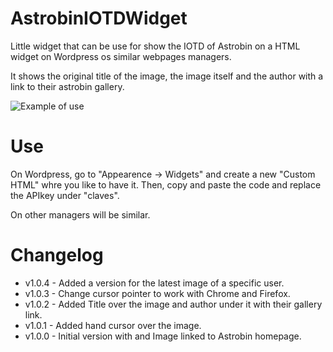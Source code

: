 # AstrobinIOTDWidget
Little widget that can be use for show the IOTD of Astrobin on a HTML widget on Wordpress os similar webpages managers.

It shows the original title of the image, the image itself and the author with a link to their astrobin gallery.

![Example of use](https://cdn.astrobin.com/thumbs/Lq52RTxaMni1_1824x0_onHUjG7o.jpg)

# Use
On Wordpress, go to "Appearence -> Widgets" and create a new "Custom HTML" whre you like to have it. Then, copy and paste the code and replace the APIkey under "claves".

On other managers will be similar.

# Changelog

* v1.0.4 - Added a version for the latest image of a specific user.
* v1.0.3 - Change cursor pointer to work with Chrome and Firefox.
* v1.0.2 - Added Title over the image and author under it with their gallery link.
* v1.0.1 - Added hand cursor over the image.
* v1.0.0 - Initial version with and Image linked to Astrobin homepage.
